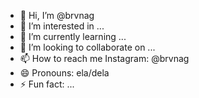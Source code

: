 - 👋 Hi, I’m @brvnag
- 👀 I’m interested in ...
- 🌱 I’m currently learning ...
- 💞️ I’m looking to collaborate on ...
- 📫 How to reach me Instagram: @brvnag
- 😄 Pronouns: ela/dela
- ⚡ Fun fact: ...

<!---
brvnag/brvnag is a ✨ special ✨ repository because its `README.md` (this file) appears on your GitHub profile.
You can click the Preview link to take a look at your changes.
--->
